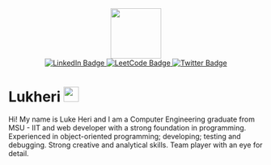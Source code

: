 <div id="header" align="center">
  <img src="https://media.giphy.com/media/M9gbBd9nbDrOTu1Mqx/giphy.gif" width="100"/>
</div>
<div id="badges" align="center">
  <a href="https://www.linkedin.com/in/luke-contrivida/">
    <img src="https://img.shields.io/badge/LinkedIn-blue?style=for-the-badge&logo=linkedin&logoColor=white" alt="LinkedIn Badge"/>
  </a>
  <a href="https://leetcode.com/Nessiah/">
    <img src="https://img.shields.io/badge/LeetCode-orange?style=for-the-badge&logo=leetcode&logoColor=black" alt="LeetCode Badge"/>
  </a>
  <a href="https://twitter.com/Luke_Heri">
    <img src="https://img.shields.io/badge/Twitter-blue?style=for-the-badge&logo=twitter&logoColor=white" alt="Twitter Badge"/>
  </a>
</div>
<div align="center">
<img src="https://komarev.com/ghpvc/?username=Lukheri&style=flat-square&color=blue" alt=""/>
</div>
<h1>
  Lukheri
  <img src="https://media.giphy.com/media/hvRJCLFzcasrR4ia7z/giphy.gif" width="30px"/>
</h1>
Hi! My name is Luke Heri and I am a Computer Engineering graduate from MSU - IIT and web developer with a strong foundation in programming. Experienced in object-oriented programming; developing; testing and debugging. Strong creative and analytical skills. Team player with an eye for detail.

